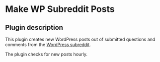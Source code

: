 # Make WP Subreddit Posts

## Plugin description

This plugin creates new WordPress posts out of submitted questions and comments from the [WordPress subreddit](https://www.reddit.com/r/wordpress).

The plugin checks for new posts hourly.
